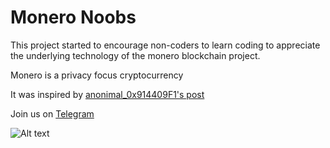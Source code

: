 # Monero Noobs

This project started to encourage non-coders to learn coding to appreciate the underlying technology of the monero blockchain project.

Monero is a privacy focus cryptocurrency

It was inspired by [anonimal_0x914409F1's post](https://www.reddit.com/r/Monero/comments/6de6gx/opinion_why_im_holding_xmr_and_will_continue_to/)

Join us on [Telegram](https://t.me/moneronoobs)

![Alt text](https://www.monero.how/monero-infographic.jpg "What is the monero blockchain?")
